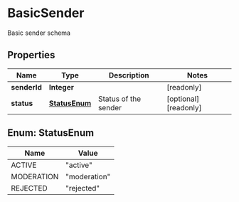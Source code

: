 

# BasicSender

Basic sender schema

## Properties

| Name | Type | Description | Notes |
|------------ | ------------- | ------------- | -------------|
|**senderId** | **Integer** |  |  [readonly] |
|**status** | [**StatusEnum**](#StatusEnum) | Status of the sender |  [optional] [readonly] |



## Enum: StatusEnum

| Name | Value |
|---- | -----|
| ACTIVE | &quot;active&quot; |
| MODERATION | &quot;moderation&quot; |
| REJECTED | &quot;rejected&quot; |



